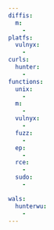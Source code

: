 ```yaml
---
diffis:
  m:
    -
platfs:
  vulnyx:
    -
curls:
  hunter:
    -
functions:
  unix:
    -
  m:
    -
  vulnyx:
    -
  fuzz:
    -
  ep:
    -
  rce:
    -
  sudo:
    -

wals:
  hunterwu:
    -
---
```

